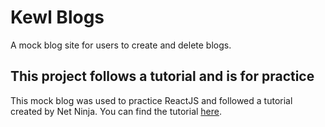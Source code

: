 <h1> Kewl Blogs </h1>
A mock blog site for users to create and delete blogs.

<h2>This project follows a tutorial and is for practice</h2>
This mock blog was used to practice ReactJS and followed a tutorial created by Net Ninja.
You can find the tutorial <a href="https://www.youtube.com/playlist?list=PL4cUxeGkcC9gZD-Tvwfod2gaISzfRiP9d">here</a>.
